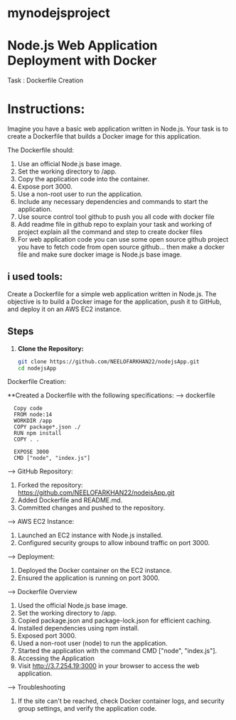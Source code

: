 # mynodejsproject
# Node.js Web Application Deployment with Docker
Task : Dockerfile Creation
# Instructions:

Imagine you have a basic web application written in Node.js.
Your task is to create a Dockerfile that builds a Docker image for this application.

The Dockerfile should:
1. Use an official Node.js base image.
2. Set the working directory to /app.
3. Copy the application code into the container.
4. Expose port 3000.
5. Use a non-root user to run the application.
6. Include any necessary dependencies and commands to start the application.
7. Use source control tool github to push you all code with docker file
8. Add readme file in github repo to explain your task and working of project explain all the command and step to create docker files
9. For web application code you can use some open source github project
you have to fetch code from open source github... then make a docker file and make sure docker image is Node.js base image.

## i used tools: 
Create a Dockerfile for a simple web application written in Node.js. The objective is to build a Docker image for the application, push it to GitHub, and deploy it on an AWS EC2 instance.

## Steps

1. **Clone the Repository:**
   ```bash
   git clone https://github.com/NEELOFARKHAN22/nodejsApp.git
   cd nodejsApp
Dockerfile Creation:

**Created a Dockerfile with the following specifications:
--> dockerfile
      
      Copy code
      FROM node:14
      WORKDIR /app
      COPY package*.json ./
      RUN npm install
      COPY . .

      EXPOSE 3000
      CMD ["node", "index.js"]

--> GitHub Repository:

1. Forked the repository: https://github.com/NEELOFARKHAN22/nodejsApp.git
2. Added Dockerfile and README.md.
3. Committed changes and pushed to the repository.

--> AWS EC2 Instance:

1. Launched an EC2 instance with Node.js installed.
2. Configured security groups to allow inbound traffic on port 3000.

--> Deployment:

1. Deployed the Docker container on the EC2 instance.
2. Ensured the application is running on port 3000.
   
--> Dockerfile Overview

1. Used the official Node.js base image.
2. Set the working directory to /app.
3. Copied package.json and package-lock.json for efficient caching.
3. Installed dependencies using npm install.
4. Exposed port 3000.
5. Used a non-root user (node) to run the application.
6. Started the application with the command CMD ["node", "index.js"].
7. Accessing the Application
8. Visit http://3.7.254.19:3000 in your browser to access the web application.

--> Troubleshooting
1. If the site can't be reached, check Docker container logs, and security group settings, and verify the application code.
   



